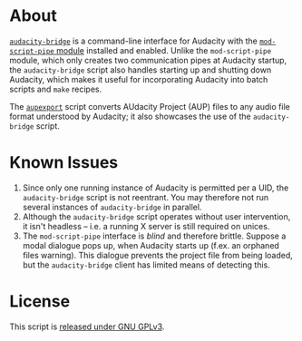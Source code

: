 # About
[`audacity-bridge`](audacity-bridge) is a command-line interface for Audacity
with the [`mod-script-pipe` module][scripting] installed and enabled. Unlike
the `mod-script-pipe` module, which only creates two communication pipes at
Audacity startup, the `audacity-bridge` script also handles starting up and
shutting down Audacity, which makes it useful for incorporating Audacity into
batch scripts and `make` recipes.

The [`aupexport`](aupexport) script converts AUdacity Project (AUP) files to
any audio file format understood by Audacity; it also showcases the use of the
`audacity-bridge` script.

[scripting]: http://manual.audacityteam.org/o/man/scripting.html "Scripting – Audacity Manual"

# Known Issues
1. Since only one running instance of Audacity is permitted per a UID, the
   `audacity-bridge` script is not reentrant. You may therefore not run several
   instances of `audacity-bridge` in parallel.
2. Although the `audacity-bridge` script operates without user intervention, it
   isn't headless – i.e. a running X server is still required on unices.
3. The `mod-script-pipe` interface is _blind_ and therefore brittle. Suppose a
   modal dialogue pops up, when Audacity starts up (f.ex. an orphaned files
   warning).  This dialogue prevents the project file from being loaded, but
   the `audacity-bridge` client has limited means of detecting this.

# License
This script is [released under GNU GPLv3](LICENSE).
